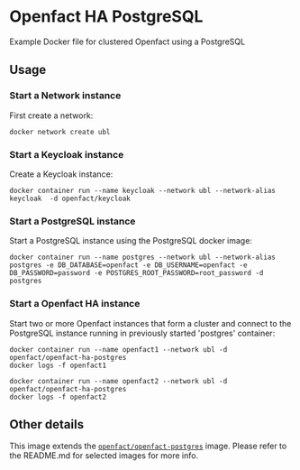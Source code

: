 # Openfact HA PostgreSQL

Example Docker file for clustered Openfact using a PostgreSQL

## Usage

### Start a Network instance

First create a network:

    docker network create ubl

### Start a Keycloak instance

Create a Keycloak instance:

    docker container run --name keycloak --network ubl --network-alias keycloak  -d openfact/keycloak

### Start a PostgreSQL instance

Start a PostgreSQL instance using the PostgreSQL docker image:

    docker container run --name postgres --network ubl --network-alias postgres -e DB_DATABASE=openfact -e DB_USERNAME=openfact -e DB_PASSWORD=password -e POSTGRES_ROOT_PASSWORD=root_password -d postgres

### Start a Openfact HA instance

Start two or more Openfact instances that form a cluster and connect to the PostgreSQL instance running in previously started 'postgres' container:

    docker container run --name openfact1 --network ubl -d openfact/openfact-ha-postgres
    docker logs -f openfact1

    docker container run --name openfact2 --network ubl -d openfact/openfact-ha-postgres
    docker logs -f openfact2


## Other details

This image extends the [`openfact/openfact-postgres`](https://github.com/openfact/openfact-dockerfiles) image. Please refer to the README.md for selected images for more info.